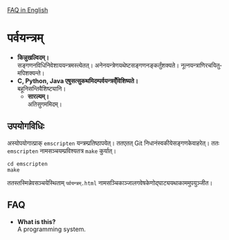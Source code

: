 [FAQ in English](#FAQ)

# पर्व­यन्त्रम्
* **कि­न्नु­ख­ल्विदम्।**  
स­ङ्गणन­विधि­नि­वेशाय­यन्त्र­म­स्त्येतत्। अनेन­यन्त्रेण­य­थेष्ट­स­ङ्गणन­ङ्कर्तुं­शक्यते। नूत्न­यन्त्राणि­रचयितु­मपि­शक्यन्ते।
* **C, Python, Java एषु­सत्सु­कथ­मिद­म्पर्व­यन्त्र­व्ँवि­शिष्यते।**  
बहूनि­सन्ति­वै­शिष्ट्यानि।
    * **सारल्यम्।**  
    अति­सु­गम­मिदम्।

## उप­योग­विधिः
अ­स्योप­योगा­त्प्राक् `emscripten` यन्त्र­म्प्रति­ष्ठापयेत्। तत­एतत् Git नि­धानं­स्व­कीये­स­ङ्गणके­वा­हरेत्।
ततः `emscripten` नाम­स­ञ्चय­म्प्र­विश्य­तत्र `make` कुर्यात्।

```
cd emscripten
make
```

तत­स्तस्मि­न्नेव­स­ञ्चये­स्थिताम् `पर्वयन्त्रम्.html` नाम­स­ञ्चिका­ञ्जाल­गवेषके­णो­द्घाट्य­यथा­काम­मुप­युञ्जीत।

## FAQ
* **What is this?**  
A programming system.
